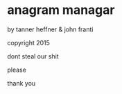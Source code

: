 # anagram managar

by tanner heffner & john franti

copyright 2015

dont steal our shit

please

thank you
